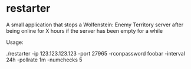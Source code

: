 # restarter
A small application that stops a Wolfenstein: Enemy Territory server after being online for X hours if the server has been empty for a while

Usage:

./restarter -ip 123.123.123.123 -port 27965 -rconpassword foobar -interval 24h -pollrate 1m -numchecks 5
